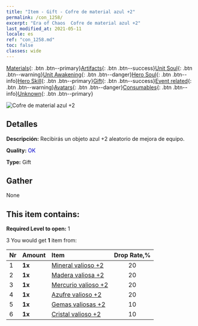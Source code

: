 ```yaml
---
title: "Item - Gift - Cofre de material azul +2"
permalink: /con_1258/
excerpt: "Era of Chaos  Cofre de material azul +2"
last_modified_at: 2021-05-11
locale: es
ref: "con_1258.md"
toc: false
classes: wide
---
```

 [Materials](/ItemsES/){: .btn .btn--primary}[Artifacts](/ItemsES/Artifacts/){: .btn .btn--success}[Unit Soul](/ItemsES/UnitSoul/){: .btn .btn--warning}[Unit Awakening](/ItemsES/UnitAwakening/){: .btn .btn--danger}[Hero Soul](/ItemsES/HeroSoul/){: .btn .btn--info}[Hero Skill](/ItemsES/HeroSkill/){: .btn .btn--primary}[Gift](/ItemsES/Gift/){: .btn .btn--success}[Event related](/ItemsES/Events/){: .btn .btn--warning}[Avatars](/ItemsES/Avatars/){: .btn .btn--danger}[Consumables](/ItemsES/Consumables/){: .btn .btn--info}[Unknown](/ItemsES/Unknown/){: .btn .btn--primary}

 ![Cofre de material azul +2](/images/t/i_304002.png)

## Detalles
 **Descripción:** Recibirás un objeto azul +2 aleatorio de mejora de equipo.

 **Quality:** <span style="color: #0000CD">OK</span>

 **Type:** Gift

## Gather

  None

## This item contains:

 **Required Level to open:** 1

 3 You would get **1** item  from:

  | Nr | Amount |     Item    | Drop Rate,% |
  |:---|:-------|:------------|:---------:|
  | 1 |  **1x** | [Mineral valioso +2](/ItemsES/mat_26/) | 20 | 
  | 2 |  **1x** | [Madera valiosa +2](/ItemsES/mat_27/) | 20 | 
  | 3 |  **1x** | [Mercurio valioso +2](/ItemsES/mat_28/) | 20 | 
  | 4 |  **1x** | [Azufre valioso +2](/ItemsES/mat_29/) | 20 | 
  | 5 |  **1x** | [Gemas valiosas +2](/ItemsES/mat_30/) | 10 | 
  | 6 |  **1x** | [Cristal valioso +2](/ItemsES/mat_31/) | 10 | 
